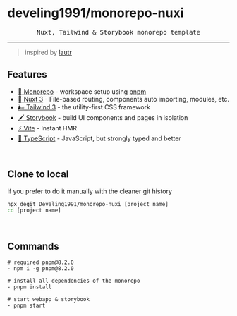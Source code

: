#  develing1991/monorepo-nuxi

<pre align="center">
Nuxt, Tailwind & Storybook monorepo template
</pre>
<hr />

> inspired by [lautr](https://github.com/lautr)

## Features
- [🚝 Monorepo](https://pnpm.io/workspaces) - workspace setup using [pnpm](https://pnpm.io/)
- [💚 Nuxt 3](https://v3.nuxtjs.org) - File-based routing, components auto importing, modules, etc.
- [🌬️ Tailwind 3](https://tailwindcss.com/) - the utility-first CSS framework
- [🖌️ Storybook](https://storybook.js.org/) - build UI components and pages in isolation
- [⚡️ Vite](https://vitejs.dev/) - Instant HMR
- [🦾 TypeScript](https://www.typescriptlang.org/) - JavaScript, but strongly typed and better

<br/>

## Clone to local

If you prefer to do it manually with the cleaner git history

```bash
npx degit Develing1991/monorepo-nuxi [project name]
cd [project name]
```

<br/>

## Commands
```
# required pnpm@8.2.0
- npm i -g pnpm@8.2.0

# install all dependencies of the monorepo
- pnpm install

# start webapp & storybook
- pnpm start
```
